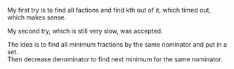My first try is to find all factions and find kth out of it, which timed out, which makes sense.

My second try, which is still very slow, was accepted.

The idea is to find all minimum fractions by the same nominator and put in a set.\
Then decrease denominator to find next minimum for the same nominator.
